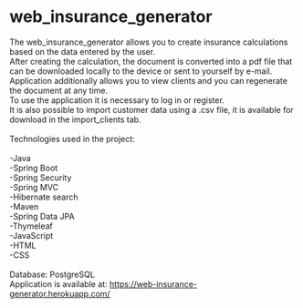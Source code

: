 # web_insurance_generator

The web_insurance_generator allows you to create insurance calculations based on the data entered by the user. <br />
After creating the calculation, the document is converted into a pdf file that can be downloaded locally to the device or sent to yourself by e-mail.<br />
Application additionally allows you to view clients and you can regenerate the document at any time. <br />
To use the application it is necessary to log in or register.<br />
It is also possible to import customer data using a .csv file, it is available for download in the import_clients tab.<br />
<br />
Technologies used in the project:<br />
<br />
-Java <br />
-Spring Boot<br />
-Spring Security<br />
-Spring MVC<br />
-Hibernate search <br />
-Maven <br />
-Spring Data JPA<br />
-Thymeleaf<br />
-JavaScript<br />
-HTML<br />
-CSS<br />
<br />
Database: PostgreSQL
<br />
Application is available at: https://web-insurance-generator.herokuapp.com/

